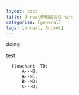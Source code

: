 ```yaml
---
layout: post
title: Unreal传输层协议-优化
categories: [general]
tags: [unreal, Socket]
---
```


doing

test

```mermaid
  flowchart  TD;
      A-->B;
      A-->C;
      B-->D;
      C-->D;
```

